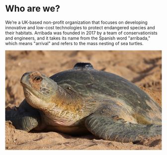 # Who are we?

We’re a UK-based non-profit organization that focuses on developing innovative and low-cost technologies to protect endangered species and their habitats.
Arribada was founded in 2017 by a team of conservationists and engineers, and it takes its name from the Spanish word "arribada," which means "arrival" and refers to the mass nesting of sea turtles.

![Sea Turtle](https://raw.githubusercontent.com/arribada/.github/94118ff881de4f8f6d9f53375a1c574f2b2e8c85/profile/assets/turtle.jpg)
